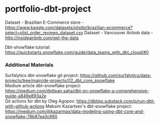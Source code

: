 # portfolio-dbt-project

Dataset - Brazilian E-Commerce store - https://www.kaggle.com/datasets/olistbr/brazilian-ecommerce?select=olist_order_reviews_dataset.csv
Dataset - Vancouver Airbnb data - http://insideairbnb.com/get-the-data

Dbt-showflake tutorial: https://quickstarts.snowflake.com/guide/data_teams_with_dbt_cloud/#0


### Additional Materials

Surfalytics dbt-snowflake git project: https://github.com/surfalytics/data-projects/tree/main/de-projects/02_dbt_core_snowflake </br>
Medium article dbt-snowflake project: https://medium.com/@dipan.saha/dbt-on-snowflake-a-comprehensive-guide-a849e893a2e </br>
Git actions for dbt by Oleg Agopov: https://dbtips.substack.com/p/run-dbt-with-github-actions
Maksim Kazartsev's dbt-snowflake project: https://medium.com/@kazarmax/data-modeling-using-dbt-core-and-snowflake-78b87ea3c660
